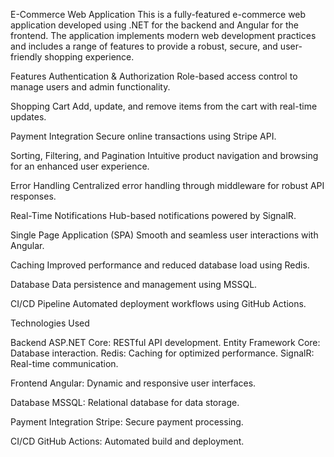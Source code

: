 E-Commerce Web Application
This is a fully-featured e-commerce web application developed using .NET for the backend and Angular for the frontend. The application implements modern web development practices and includes a range of features to provide a robust, secure, and user-friendly shopping experience.

Features
Authentication & Authorization
Role-based access control to manage users and admin functionality.

Shopping Cart
Add, update, and remove items from the cart with real-time updates.

Payment Integration
Secure online transactions using Stripe API.

Sorting, Filtering, and Pagination
Intuitive product navigation and browsing for an enhanced user experience.

Error Handling
Centralized error handling through middleware for robust API responses.

Real-Time Notifications
Hub-based notifications powered by SignalR.

Single Page Application (SPA)
Smooth and seamless user interactions with Angular.

Caching
Improved performance and reduced database load using Redis.

Database
Data persistence and management using MSSQL.

CI/CD Pipeline
Automated deployment workflows using GitHub Actions.

Technologies Used

Backend
ASP.NET Core: RESTful API development.
Entity Framework Core: Database interaction.
Redis: Caching for optimized performance.
SignalR: Real-time communication.

Frontend
Angular: Dynamic and responsive user interfaces.

Database
MSSQL: Relational database for data storage.

Payment Integration
Stripe: Secure payment processing.

CI/CD
GitHub Actions: Automated build and deployment.

